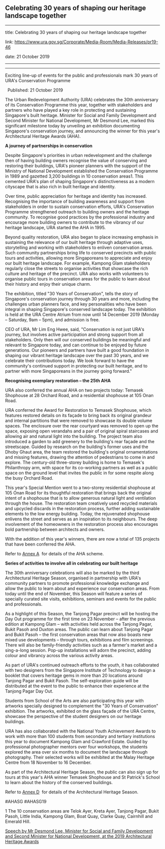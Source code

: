 ## Celebrating 30 years of shaping our heritage landscape together
---
title: Celebrating 30 years of shaping our heritage landscape together

link: https://www.ura.gov.sg/Corporate/Media-Room/Media-Releases/pr19-46

date: 21 October 2019

---

---------------------------------------------------------------

Exciting line-up of events for the public and professionals mark 30 years of URA's Conservation Programme

  Published: 21 October 2019

The Urban Redevelopment Authority (URA) celebrates the 30th anniversary of its Conservation Programme this year, together with stakeholders and partners who have played a key role in protecting and sustaining Singapore's built heritage. Minister for Social and Family Development and Second Minister for National Development, Mr Desmond Lee, marked this significant milestone today by unveiling an exhibition documenting Singapore's conservation journey, and announcing the winner for this year's Architectural Heritage Awards (AHA).

**A journey of partnerships in conservation**

Despite Singapore's priorities in urban redevelopment and the challenge then of having building owners recognise the value of conserving and restoring their buildings, URA's pioneer planners with the support of the Ministry of National Development established the Conservation Programme in 1989 and gazetted 3,200 buildings in 10 conservation areas1. This cemented URA's plan of shaping Singapore's distinctiveness as a modern cityscape that is also rich in built heritage and identity.

Over time, public appreciation for heritage and identity has increased. Recognising the importance of building awareness and support from stakeholders in order to sustain conservation efforts, URA's Conservation Programme strengthened outreach to building owners and the heritage community. To recognise good practices by the professional industry and encourage more building owners to contribute to the vibrancy of our heritage landscape, URA started the AHA in 1995.

Beyond quality restoration, URA also began to place increasing emphasis in sustaining the relevance of our built heritage through adaptive uses, storytelling and working with stakeholders to enliven conservation areas. Such community partnerships bring life to conserved precincts with public tours and activities, allowing more Singaporeans to appreciate and enjoy our built heritage landscape. For example, Kampong Glam stakeholders regularly close the streets to organise activities that showcase the rich culture and heritage of the precinct. URA also works with volunteers to organise public tours in conservation areas for the public to learn about their history and enjoy their unique charm.

The exhibition, titled "30 Years of Conservation", tells the story of Singapore's conservation journey through 30 years and more, including the challenges urban planners face, and key personalities who have been integral in shaping Singapore's conserved landscape today. The exhibition is held at the URA Centre Atrium from now until 14 December 2019 (Monday – Saturday, 9am – 5pm), and admission is free.

CEO of URA, Mr Lim Eng Hwee, said, "Conservation is not just URA's journey, but involves active participation and strong support from all stakeholders. Only then will our conserved buildings be meaningful and relevant to Singapore today, and can continue to be enjoyed by future generations. Our pioneers and partners have built a good foundation in shaping our vibrant heritage landscape over the past 30 years, and we celebrate their contributions today. We look forward to have the community's continued support in protecting our built heritage, and to partner with more Singaporeans in the journey going forward."

**Recognising exemplary restoration – the 25th AHA**

URA also conferred the annual AHA on two projects today: Temasek Shophouse at 28 Orchard Road, and a residential shophouse at 105 Onan Road.

URA conferred the Award for Restoration to Temasek Shophouse, which features restored details on its façade to bring back its original grandeur and internal partitions that were removed to showcase its double volume spaces. The enclosure over the rear courtyard was removed to open up the space, exposing open verandahs and a pair of original spiral staircases and allowing air and natural light into the building. The project team also introduced a garden to add greenery to the building's rear façade and the streetscape. Guided by research on the building's former uses and the Dhoby Ghaut area, the team restored the building's original ornamentations and missing features, drawing the attention of pedestrians to come in and explore. The century-old three-storey building is home to Temasek's Philanthropy arm, with space for its co-working partners as well as a public space on the ground level that invites the public in for some respite along the busy Orchard Road.

This year's Special Mention went to a two-storey residential shophouse at 105 Onan Road for its thoughtful restoration that brings back the original intent of a shophouse that is to allow generous natural light and ventilation through the house. The restoration team creatively used recycled materials and upcycled discards in the restoration process, further adding sustainable elements to the low energy building. Today, the rejuvenated shophouse enlivens the street and serves as an inspiration to its neighbours. The deep involvement of the homeowners in the restoration process also encourages bold partnership between architects and owners.

With the addition of this year's winners, there are now a total of 135 projects that have been conferred the AHA.

Refer to [Annex A](https://www.ura.gov.sg/-/media/Corporate/Media-Room/2019/Oct/pr19-46a.pdf)  for details of the AHA scheme.

**Series of activities to involve all in celebrating our built heritage**

The 30th anniversary celebrations will also be marked by the third Architectural Heritage Season, organised in partnership with URA's community partners to promote professional knowledge exchange and allow the public to learn about and experience our conservation areas. From today until the end of November, this Season will feature a series of specially curated site visits, exhibitions, seminars and events for the public and professionals.

As a highlight of this Season, the Tanjong Pagar precinct will be hosting the Day Out programme for the first time on 23 November – after the previous edition at Kampong Glam – with activities held across the Tanjong Pagar, Bukit Pasoh and Duxton areas. The public can learn about Tanjong Pagar and Bukit Pasoh – the first conservation areas that now also boasts new mixed use developments – through tours, exhibitions and film screenings. There will also be family-friendly activities such as a farmer's market and a sing-a-long session. Pop-up installations will adorn the precinct, adding colour and vibrancy across the various activity areas.

As part of URA's continued outreach efforts to the youth, it has collaborated with two designers from the Singapore Institute of Technology to design a booklet that covers heritage gems in more than 20 locations around Tanjong Pagar and Bukit Pasoh. The self-exploration guide will be distributed at the event to the public to enhance their experience at the Tanjong Pagar Day Out.

Students from School of the Arts are also participating this year with artworks specially designed to complement the "30 Years of Conservation" exhibition. The artworks, exhibited on the glass façade of the URA Centre, showcase the perspective of the student designers on our heritage buildings.

URA has also collaborated with the National Youth Achievement Awards to work with more than 100 students from secondary and tertiary institutions this year to document Kampong Glam and Crawford Estate. Guided by professional photographer mentors over four workshops, the students explored the area over six months to document the landscape through photography. Their selected works will be exhibited at the Malay Heritage Centre from 18 November to 16 December.

As part of the Architectural Heritage Season, the public can also sign up for tours at this year's AHA winner Temasek Shophouse and St Patrick's School to learn about the history of the conserved buildings.

Refer to [Annex D](https://www.ura.gov.sg/-/media/Corporate/Media-Room/2019/Oct/pr19-46d\(2\).pdf)  for details of the Architectural Heritage Season.

#AHASG #AHASG19



1 The 10 conservation areas are Telok Ayer, Kreta Ayer, Tanjong Pagar, Bukit Pasoh, Little India, Kampong Glam, Boat Quay, Clarke Quay, Cairnhill and Emerald Hill.

[Speech by Mr Desmond Lee, Minister for Social and Family Development and Second Minister for National Development, at the 2019 Architectural Heritage Awards](https://www.ura.gov.sg/Corporate/Data/Newsroom/speeches/2019/oct/speech19-46)